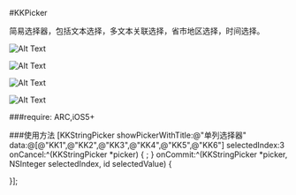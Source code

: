 #KKPicker

简易选择器，包括文本选择，多文本关联选择，省市地区选择，时间选择。

![Alt Text](https://raw.githubusercontent.com/jaykon/KKPicker/master/KKPickerDemo/RES/1.png "sample")


![Alt Text](https://raw.githubusercontent.com/jaykon/KKPicker/master/KKPickerDemo/RES/2.pngg "sample")


![Alt Text](https://raw.githubusercontent.com/jaykon/KKPicker/master/KKPickerDemo/RES/3.png "sample")

![Alt Text](https://raw.githubusercontent.com/jaykon/KKPicker/master/KKPickerDemo/RES/4.png "sample")

###require:
ARC,iOS5+

###使用方法
[KKStringPicker showPickerWithTitle:@"单列选择器" data:@[@"KK1",@"KK2",@"KK3",@"KK4",@"KK5",@"KK6"] selectedIndex:3 onCancel:^(KKStringPicker *picker) {
        ;
    } onCommit:^(KKStringPicker *picker, NSInteger selectedIndex, id selectedValue) {

 }];

